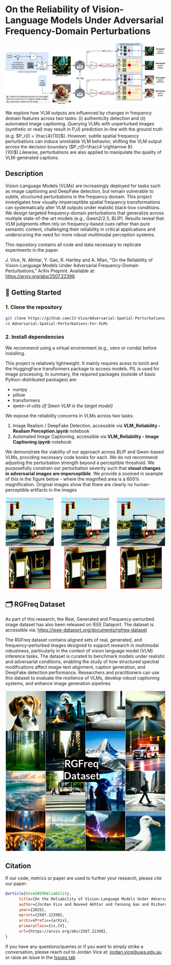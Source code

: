 # On the Reliability of Vision-Language Models Under Adversarial Frequency-Domain Perturbations
![high level figure](https://github.com/JJ-Vice/Adversarial-Spatial-Perturbations-For-VLMs/blob/main/github_images/high-level-fig_V3.png)

We explore how VLM outputs are influenced by changes in frequency domain features across two tasks: (i) authenticity detection and (ii) automated image captioning. Querying VLMs with unperturbed images (synthetic or real) may result in $P_r(I)$ prediction in-line with the ground truth (e.g. $P_r(I) = \frac{4}{10}$). However, subtle spatial frequency perturbations can induce unreliable VLM behavior, shifting the VLM output across the decision boundary ($P_r(I)=\frac{4 \rightarrow 8}{10}$).Likewise, perturbations are also applied to manipulate the quality of VLM-generated captions.

## Description
Vision-Language Models (VLMs) are increasingly deployed for tasks such as image captioning and DeepFake detection, but remain vulnerable to subtle, structured perturbations in the frequency domain. This project investigates how visually-imperceptible spatial frequency transformations can systematically alter VLM outputs under realistic black-box conditions. We design targeted frequency-domain perturbations that generalize across multiple state-of-the-art models (e.g., Qwen2/2.5, BLIP). Results reveal that VLM judgments often rely on frequency-based cues rather than pure semantic content, challenging their reliability in critical applications and underscoring the need for more robust multimodal perception systems.

This repository contains all code and data necessary to replicate experiments in the paper:

J. Vice, N. Akhtar, Y. Gao, R. Hartley and A. Mian, "On the Reliability of Vision-Language Models Under Adversarial Frequency-Domain Perturbations," ArXiv Preprint. Available at: https://arxiv.org/abs/2507.22398.


## 🚀 Getting Started

### 1. Clone the repository

```bash
git clone https://github.com/JJ-Vice/Adversarial-Spatial-Perturbations-For-VLMs.git
cd Adversarial-Spatial-Perturbations-For-VLMs
```
### 2. Install dependencies
We recommend using a virtual environment (e.g., venv or conda) before installing.

This project is relatively lightweight. It mainly requires acess to torch and the HuggingFace transformers package to access models. PIL is used for image processing. In summary, the required packages (outside of basic Python-distributed packages) are:
- numpy
- pillow
- transformers
- qwen-vl-utils *(if Qwen VLM is the target model)*

We expose the reliability concerns in VLMs across two tasks:
1. Image Realism / DeepFake Detection, accessible via **VLM_Reliability - Realism Perception.ipynb** notebook
2. Automated Image Captioning, accessible via **VLM_Reliability - Image Captioning.ipynb** notebook

We demonstrate the viability of our approach across BLIP and Qwen-based VLMs, providing necessary code books for each. We do not recommend adjusting the perturbation strength beyond a perceptible threshold. We purposefully constrain our perturbation severity such that **visual changes in adversarial images are imperceptible**. We provide a zoomed in example of this in the figure below - where the magnified area is a 600% magnification. Original images show that there are clearly no human-perceptible artifacts in the images

![magnified perturbations](https://github.com/JJ-Vice/Adversarial-Spatial-Perturbations-For-VLMs/blob/main/github_images/zoomed_in_perturbation_fig.png)



## 🗂️ RGFreq Dataset
As part of this research, the Real, Generated and Frequency-perturbed image dataset has also been released on IEEE Dataport. The dataset is accessible via: https://ieee-dataport.org/documents/rgfreq-dataset

The RGFreq dataset contains aligned sets of real, generated, and frequency-perturbed images designed to support research in multimodal robustness, particularly in the context of vision language model (VLM) inference tasks. The dataset is curated to benchmark models under realistic and adversarial conditions, enabling the study of how structured spectral modifications affect image-text alignment, caption generation, and DeepFake detection performance. Researchers and practitioners can use this dataset to evaluate the resilience of VLMs, develop robust captioning systems, and enhance image generation pipelines

![RGFreq dataset example](https://github.com/JJ-Vice/Adversarial-Spatial-Perturbations-For-VLMs/blob/main/github_images/RGFreq_Dataset.png)


## Citation
If our code, metrics or paper are used to further your research, please cite our paper:
```BibTeX
@article{Vice2025Reliability,
      title={On the Reliability of Vision-Language Models Under Adversarial Frequency-Domain Perturbations}, 
      author={Jordan Vice and Naveed Akhtar and Yansong Gao and Richard Hartley and Ajmal Mian},
      year={2025},
      eprint={2507.22398},
      archivePrefix={arXiv},
      primaryClass={cs.CV},
      url={https://arxiv.org/abs/2507.22398}, 
}
```
If you have any questions/queries or if you want to simply strike a conversation, please reach out to Jordan Vice at: jordan.vice@uwa.edu.au or raise an issue in the [Issues tab](https://github.com/JJ-Vice/Adversarial-Spatial-Perturbations-For-VLMs/issues)
